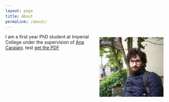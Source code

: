 ```yaml
---
layout: page
title: About
permalink: /about/
---
```


<img style="float: right; padding: 10px" width="200" src="assets/Pic.jpg">


I am a first year PhD student at Imperial College under the supervision of [Ana Caraiani](https://wwwf.imperial.ac.uk/~acaraian/). 
test [get the PDF](/assests/ShimuraData.pdf)